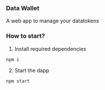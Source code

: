 ### Data Wallet

A web app to manage your datatokens

### How to start?

1. Install required dependencies

```
npm i
```

2. Start the dapp

```
npm start

```
